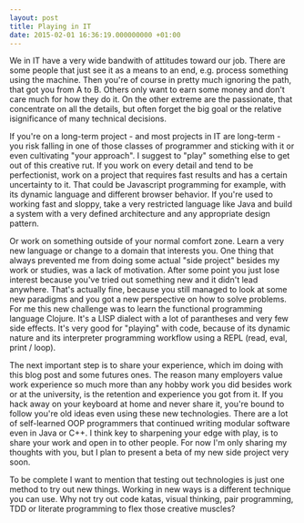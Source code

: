 ```yaml
---
layout: post
title: Playing in IT
date: 2015-02-01 16:36:19.000000000 +01:00
---
```


We in IT have a very wide bandwith of attitudes toward our job. There are some people that just see it as a means to an end, e.g. process something using the machine. Then you're of course in pretty much ignoring the path, that got you from A to B. Others only want to earn some money and don't care much for how they do it. On the other extreme are the passionate, that concentrate on all the details, but often forget the big goal or the relative isignificance of many technical decisions.

If you're on a long-term project - and most projects in IT are long-term - you risk falling in one of those classes of programmer and sticking with it or even cultivating "your approach". I suggest to "play" something else to get out of this creative rut. If you work on every detail and tend to be perfectionist, work on a project that requires fast results and has a certain uncertainty to it. That could be Javascript programming for example, with its dynamic language and different browser behavior. If you're used to working fast and sloppy, take a very restricted language like Java and build a system with a very defined architecture and any appropriate design pattern. 

Or work on something outside of your normal comfort zone. Learn a very new language or change to a domain that interests you. One thing that always prevented me from doing some actual "side project" besides my work or studies, was a lack of motivation. After some point you just lose interest because you've tried out something new and it didn't lead anywhere. That's actually fine, because you still managed to look at some new paradigms and you got a new perspective on how to solve problems. For me this new challenge was to learn the functional programming language Clojure. It's a LISP dialect with a lot of parantheses and very few side effects. It's very good for "playing" with code, because of its dynamic nature and its interpreter programming workflow using a REPL (read, eval, print / loop).

The next important step is to share your experience, which im doing with this blog post and some futures ones. The reason many employers value work experience so much more than any hobby work you did besides work or at the university, is the retention and experience you got from it. If you hack away on your keyboard at home and never share it, you're bound to follow you're old ideas even using these new technologies. There are a lot of self-learned OOP programmers that continued writing modular software even in Java or C++. I think key to sharpening your edge with play, is to share your work and open in to other people. For now I'm only sharing my thoughts with you, but I plan to present a beta of my new side project very soon.

To be complete I want to mention that testing out technologies is just one method to try out new things. Working in new ways is a different technique you can use. Why not try out code katas, visual thinking, pair programming, TDD or literate programming to flex those creative muscles?
